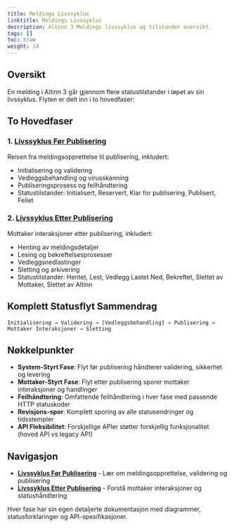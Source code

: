```yaml
---
title: Meldings Livssyklus
linktitle: Meldings Livssyklus
description: Altinn 3 Meldings livssyklus og tilstander oversikt.
tags: []
toc: true
weight: 14
---
```


## Oversikt

En melding i Altinn 3 går gjennom flere statustilstander i løpet av sin livssyklus. Flyten er delt inn i to hovedfaser:

## To Hovedfaser

### 1. [Livssyklus Før Publisering](pre-published/)
Reisen fra meldingsopprettelse til publisering, inkludert:
- Initialisering og validering
- Vedleggsbehandling og virusskanning
- Publiseringsprosess og feilhåndtering
- Statustilstander: Initialisert, Reservert, Klar for publisering, Publisert, Feilet

### 2. [Livssyklus Etter Publisering](post-published/)
Mottaker interaksjoner etter publisering, inkludert:
- Henting av meldingsdetaljer
- Lesing og bekreftelsesprosesser
- Vedleggsnedlastinger
- Sletting og arkivering
- Statustilstander: Hentet, Lest, Vedlegg Lastet Ned, Bekreftet, Slettet av Mottaker, Slettet av Altinn

## Komplett Statusflyt Sammendrag

```
Initialisering → Validering → [Vedleggsbehandling] → Publisering → Mottaker Interaksjoner → Sletting
```

## Nøkkelpunkter

- **System-Styrt Fase**: Flyt før publisering håndterer validering, sikkerhet og levering
- **Mottaker-Styrt Fase**: Flyt etter publisering sporer mottaker interaksjoner og handlinger
- **Feilhåndtering**: Omfattende feilhåndtering i hver fase med passende HTTP statuskoder
- **Revisjons-spor**: Komplett sporing av alle statusendringer og tidsstempler
- **API Fleksibilitet**: Forskjellige APIer støtter forskjellig funksjonalitet (hoved API vs legacy API)

## Navigasjon

- **[Livssyklus Før Publisering](pre-published/)** - Lær om meldingsopprettelse, validering og publisering
- **[Livssyklus Etter Publisering](post-published/)** - Forstå mottaker interaksjoner og statushåndtering

Hver fase har sin egen detaljerte dokumentasjon med diagrammer, statusforklaringer og API-spesifikasjoner. 